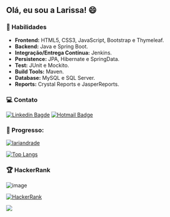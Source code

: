## Olá, eu sou a Larissa! :smile:

### 🔧 Habilidades
- **Frontend:** HTML5, CSS3, JavaScript, Bootstrap e Thymeleaf.
- **Backend:** Java e Spring Boot.
- **Integração/Entrega Contínua:** Jenkins.
- **Persistence:** JPA, Hibernate e SpringData.
- **Test:** JUnit e Mockito.
- **Build Tools:** Maven.
- **Database:** MySQL e SQL Server.
- **Reports:** Crystal Reports e JasperReports.



### 💻 Contato

[![Linkedin Bagde](https://img.shields.io/badge/LinkedIn-0077B5?style=for-the-badge&logo=linkedin&logoColor=white)](https://br.linkedin.com/in/larissa-sandrade)
[![Hotmail Badge](https://img.shields.io/badge/Email-0078D4?style=for-the-badge&&logo=microsoft-outlook&logoColor=white&link=mailto:larissa.sandrade@hotmail.com)](mailto:larissa.sandrade@hotmail.com)

### 🚀 Progresso:

[![lariandrade](https://github-readme-stats-sigma-five.vercel.app/api?username=lariandrade&show_icons=true&theme=default)](https://github.com/lariandrade/)

[![Top Langs](https://github-readme-stats-sigma-five.vercel.app/api/top-langs/?username=lariandrade&layout=compact)](https://github.com/lariandrade/)

### 🏆 HackerRank

![image](https://github.com/lariandrade/lariandrade/assets/44838761/151da86a-1dba-49be-9e3d-7d00b412b3db)


[![HackerRank](https://img.shields.io/badge/-Perfil-2EC866?style=for-the-badge&logo=HackerRank&logoColor=white)](https://www.hackerrank.com/larissa_sandrade)


![](https://komarev.com/ghpvc/?username=lariandrade&label=views)

